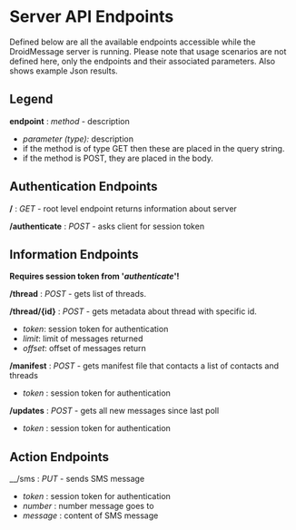# Server API Endpoints #

Defined below are all the available endpoints accessible while the DroidMessage server is running. 
Please note that usage scenarios are not defined here, only the endpoints and their associated parameters.
Also shows example Json results.

## Legend ##

__endpoint__ : _method_ - description
* _parameter (type):_ description
* if the method is of type GET then these are placed in the query string.
* if the method is POST, they are placed in the body.



## Authentication Endpoints ##

__/__ : _GET_ - root level endpoint returns information about server

__/authenticate__ : _POST_ - asks client for session token


## Information Endpoints ##

__Requires session token from '_authenticate_'!__

__/thread__ : _POST_ - gets list of threads.

__/thread/{id}__ : _POST_ - gets metadata about thread with specific id.
* _token_: session token for authentication
* _limit_: limit of messages returned
* _offset_: offset of messages return

__/manifest__ : _POST_ - gets manifest file that contacts a list of contacts and threads
* _token_ : session token for authentication

__/updates__ : _POST_ - gets all new messages since last poll
* _token_ : session token for authentication

## Action Endpoints ##

__/sms : _PUT_ - sends SMS message
* _token_ : session token for authentication
* _number_ : number message goes to
* _message_ : content of SMS message




